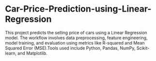 # Car-Price-Prediction-using-Linear-Regression
This project predicts the selling price of cars using a Linear Regression model. The workflow involves data preprocessing, feature engineering, model training, and evaluation using metrics like R-squared and Mean Squared Error (MSE).Tools used include Python, Pandas, NumPy, Scikit-learn, and Matplotlib.
